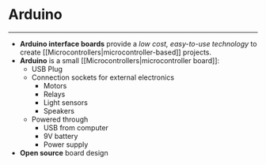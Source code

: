 # Arduino
---
- **Arduino interface boards** provide a *low cost, easy-to-use technology* to create [[Microcontrollers|microcontroller-based]] projects.
- **Arduino** is a small [[Microcontrollers|microcontroller board]]:
	- USB Plug
	- Connection sockets for external electronics
		- Motors
		- Relays
		- Light sensors
		- Speakers
	- Powered through
		- USB from computer
		- 9V battery
		- Power supply
- **Open source** board design